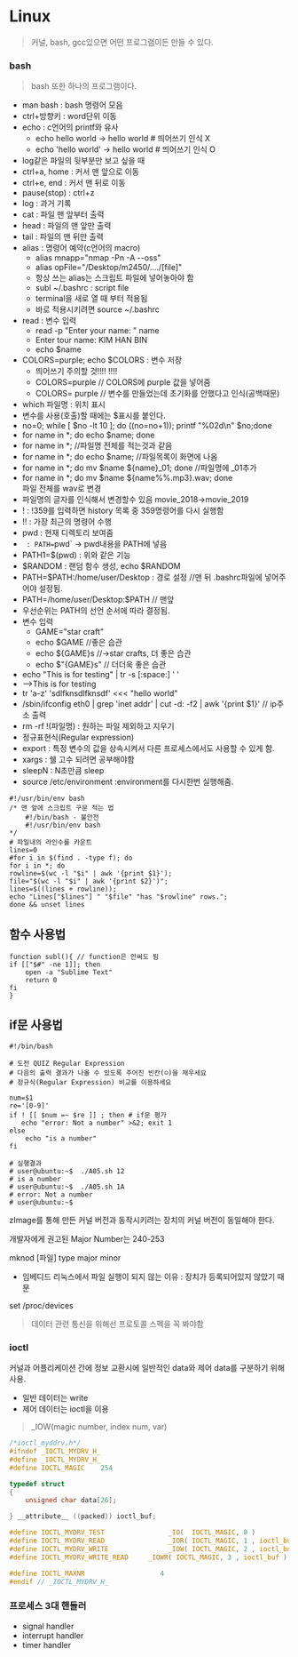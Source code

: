 # Linux

>커널, bash, gcc있으면 어떤 프로그램이든 만들 수 있다.

### bash
>bash 또한 하나의 프로그램이다.

- man bash : bash 명령어 모음
- ctrl+방향키 : word단위 이동
- echo : c언어의 printf와 유사  
  - echo hello world -> hello world # 띄어쓰기 인식 X
  - echo 'hello world' -> hello world # 띄어쓰기 인식 O
- log같은 파일의 뒷부분만 보고 싶을 때
- ctrl+a, home : 커서 맨 앞으로 이동
- ctrl+e, end : 커서 맨 뒤로 이동
- pause(stop) : ctrl+z
- log : 과거 기록
- cat : 파일 맨 앞부터 출력
- head : 파일의 맨 앞만 출력
- tail : 파일의 맨 뒤만 출력
- alias : 명령어 예약(c언어의 macro)
  - alias mnapp="nmap -Pn -A --oss"
  - alias opFile="/Desktop/m2450/..../[file]"
  - 항상 쓰는 alias는 스크립트 파일에 넣어놓아야 함
  - subl ~/.bashrc : script file
  - terminal을 새로 열 때 부터 적용됨
  - 바로 적용시키려면 source ~/.bashrc
- read : 변수 입력
  - read -p "Enter your name: " name<br>
  - Enter tour name: KIM HAN BIN<br>
  - echo $name
- COLORS=purple; echo $COLORS : 변수 저장
  - 띄어쓰기 주의할 것!!!! !!!!
  - COLORS=purple // COLORS에 purple 값을 넣어줌
  - COLORS= purple // 변수를 만들었는데 초기화를
    안했다고 인식(공백때문)
- which 파일명 : 위치 표시
- 변수를 사용(호출)할 때에는 $표시를 붙인다.
- no=0; while [ $no -lt 10 ]; do ((no=no+1)); printf "%02d\n" $no;done
- for name in *; do echo $name; done
- for name in *; //파일명 전체를 적는것과 같음
- for name in *; do echo $name; //파일목록이 화면에 나옴
- for name in *; do mv $name ${name}_01; done //파일명에 _01추가
- for name in *; do mv $name ${name%%\.mp3}.wav; done<br>  파일 전체를 wav로 변경
- 파일명의 글자를 인식해서 변경할수 있음 movie_2018->movie_2019
- ! : !359를 입력하면 history 목록 중 359명령어를 다시 실행함
- !! : 가장 최근의 명령어 수행
- pwd : 현재 디렉토리 보여줌
- ` : PATH=`pwd` -> pwd내용을 PATH에 넣음
- PATH1=$(pwd) : 위와 같은 기능
- $RANDOM : 랜덤 함수 생성, echo $RANDOM
- PATH=$PATH:/home/user/Desktop : 경로 설정 //맨 뒤 
  .bashrc파일에 넣어주어야 설정됨. 
- PATH=/home/user/Desktop:$PATH // 맨앞
- 우선순위는 PATH의 선언 순서에 따라 결정됨.
- 변수 입력
  - GAME="star craft"
  - echo $GAME //좋은 습관
  - echo ${GAME}s //->star crafts, 더 좋은 습관
  - echo $"{GAME}s" // 더더욱 좋은 습관
- echo "This   is    for testing" | tr -s [:space:] ' '
- -->This is for testing
- tr 'a-z' 'sdlfknsdlfknsdf' <<< "hello world"
- /sbin/ifconfig eth0 | grep 'inet addr' | cut -d: -f2 | awk '{print $1}' // ip주소 출력
- rm -rf !(파일명) : 원하는 파일 제외하고 지우기
- 정규표현식(Regular expression) 
- export : 특정 변수의 값을 상속시켜서 다른 프로세스에서도 사용할 수 있게 함.
- xargs : 쉘 고수 되려면 공부해야함
- sleepN : N초만큼 sleep
- source /etc/environment :environment를 다시한번 실행해줌.

```
#!/usr/bin/env bash
/* 맨 앞에 스크립트 구문 적는 법
    #!/bin/bash - 불안전
    #!/usr/bin/env bash
*/
# 파일내의 라인수를 카운트 
lines=0
#for i in $(find . -type f); do 
for i in *; do 
rowline=$(wc -l "$i" | awk '{print $1}');
file="$(wc -l "$i" | awk '{print $2}')"; 
lines=$((lines + rowline)); 
echo "Lines["$lines"] " "$file" "has "$rowline" rows.";
done && unset lines
```

##  함수 사용법
```
function subl(){ // function은 안써도 됨
if [["$#" -ne 1]]; then
    open -a "Sublime Text"
    return 0
fi
}
```

## if문 사용법
```
#!/bin/bash

# 도전 QUIZ Regular Expression
# 다음의 출력 결과가 나올 수 있도록 주어진 빈칸(☺︎)을 채우세요
# 정규식(Regular Expression) 비교를 이용하세요

num=$1
re='︎[0-9]'
if ! [[ $num =~ $re ]] ; then # if문 평가
   echo "error: Not a number" >&2; exit 1
else
    echo "is a number"
fi

# 실행결과
# user@ubuntu:~$  ./A05.sh 12
# is a number
# user@ubuntu:~$  ./A05.sh 1A
# error: Not a number
# user@ubuntu:~$
```


zImage를 통해 만든 커널 버전과 동작시키려는 장치의 커널 버전이 동일해야 한다.

개발자에게 권고된 Major Number는 240-253

mknod [파일] type major minor

- 임베디드 리눅스에서 파일 실행이 되지 않는 이유 : 장치가 등록되어있지 않았기 때문


set /proc/devices

>데이터 관련 통신을 위해선 프로토콜 스펙을 꼭 봐야함

### ioctl
커널과 어플리케이션 간에 정보 교환시에 일반적인 data와 제어 data를 구분하기 위해 사용.
- 일반 데이터는 write
- 제어 데이터는 ioctl을 이용


>_IOW(magic number, index num, var)
```c
/*ioctl_myddrv.h*/
#ifndef _IOCTL_MYDRV_H_
#define _IOCTL_MYDRV_H_
#define IOCTL_MAGIC    254

typedef struct
{
	unsigned char data[26];	

} __attribute__ ((packed)) ioctl_buf;

#define IOCTL_MYDRV_TEST                _IO(  IOCTL_MAGIC, 0 )
#define IOCTL_MYDRV_READ                _IOR( IOCTL_MAGIC, 1 , ioctl_buf )
#define IOCTL_MYDRV_WRITE               _IOW( IOCTL_MAGIC, 2 , ioctl_buf )
#define IOCTL_MYDRV_WRITE_READ     _IOWR( IOCTL_MAGIC, 3 , ioctl_buf )

#define IOCTL_MAXNR                   4
#endif // _IOCTL_MYDRV_H_
```

### 프로세스 3대 핸들러
- signal handler
- interrupt handler
- timer handler

